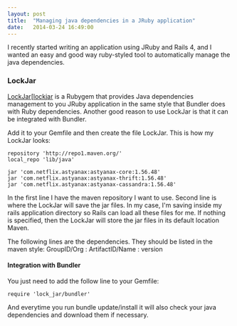 ```yaml
---
layout: post
title:  "Managing java dependencies in a JRuby application"
date:   2014-03-24 16:49:00
---
```


I recently started writing an application using JRuby and Rails 4, and I wanted an easy and good way ruby-styled tool to automatically manage the java dependencies.


### LockJar

[LockJar][[lockjar] is a Rubygem that provides Java dependencies management to you JRuby application in the same style that Bundler does with Ruby dependencies.
Another good reason to use LockJar is that it can be integrated with Bundler.

Add it to your Gemfile and then create the file LockJar. This is how my LockJar looks:

```
repository 'http://repo1.maven.org/'
local_repo 'lib/java'

jar 'com.netflix.astyanax:astyanax-core:1.56.48'
jar 'com.netflix.astyanax:astyanax-thrift:1.56.48'
jar 'com.netflix.astyanax:astyanax-cassandra:1.56.48'
```

In the first line I have the maven repository I want to use.
Second line is where the LockJar will save the jar files. In my case, I'm saving inside my rails application directory so Rails can load all these files for me. If nothing is specified, then the LockJar will store the jar files in its default location Maven.

The following lines are the dependencies. They should be listed in the maven style: GroupID/Org : ArtifactID/Name : version

#### Integration with Bundler

You just need to add the follow line to your Gemfile:

```
require 'lock_jar/bundler'
```

And everytime you run bundle update/install it will also check your java dependencies and download them if necessary.


[astyanax]: https://github.com/Netflix/astyanax
[lockjar]: https://github.com/mguymon/lock_jar
